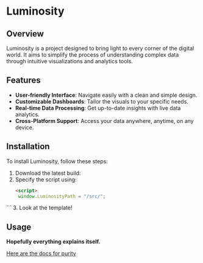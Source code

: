 # Luminosity
## Overview
Luminosity is a project designed to bring light to every corner of the digital world. It aims to simplify the process of understanding complex data through intuitive visualizations and analytics tools.

## Features
- **User-friendly Interface**: Navigate easily with a clean and simple design.
- **Customizable Dashboards**: Tailor the visuals to your specific needs.
- **Real-time Data Processing**: Get up-to-date insights with live data analytics.
- **Cross-Platform Support**: Access your data anywhere, anytime, on any device.

## Installation
To install Luminosity, follow these steps:
1. Download the latest build:
2. Specify the script using:
   ```html
   <script>
    window.LuminosityPath = "/src/";
  </script>
  <script type="module" src="/src/main.js"></script>
   ```
3. Look at the template!

## Usage
**Hopefully everything explains itself.**

[Here are the docs for purity](https://github.com/tatomyr/purity)